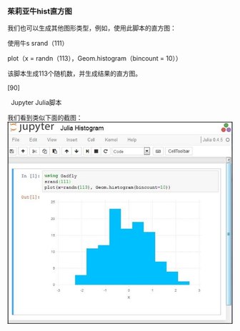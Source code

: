 ### 茱莉亚牛hist直方图

我们也可以生成其他图形类型，例如，使用此脚本的直方图：

使用牛s srand（111）

plot（x = randn（113），Geom.histogram（bincount = 10））

该脚本生成113个随机数，并生成结果的直方图。
 



[90]

 
Jupyter Julia脚本

我们看到类似下面的截图：
![](/assets/75.jpg)